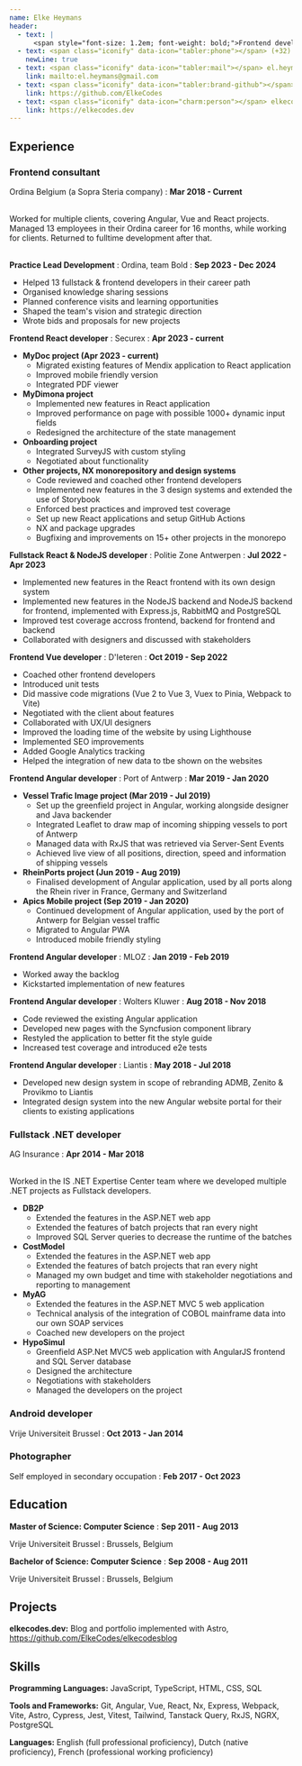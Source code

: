 ```yaml
---
name: Elke Heymans
header:
  - text: |
      <span style="font-size: 1.2em; font-weight: bold;">Frontend developer</span>
  - text: <span class="iconify" data-icon="tabler:phone"></span> (+32) 495 42 78 19
    newLine: true
  - text: <span class="iconify" data-icon="tabler:mail"></span> el.heymans@gmail.com
    link: mailto:el.heymans@gmail.com
  - text: <span class="iconify" data-icon="tabler:brand-github"></span> ElkeCodes
    link: https://github.com/ElkeCodes
  - text: <span class="iconify" data-icon="charm:person"></span> elkecodes.dev
    link: https://elkecodes.dev
---
```


## Experience

### Frontend consultant
Ordina Belgium (a Sopra Steria company)
  : **Mar 2018 - Current**
<br /><br />

Worked for multiple clients, covering Angular, Vue and React projects.
Managed 13 employees in their Ordina career for 16 months, while working for clients.
Returned to fulltime development after that.
<br /><br />

**Practice Lead Development**
  : Ordina, team Bold
  : **Sep 2023 - Dec 2024**

- Helped 13 fullstack & frontend developers in their career path
- Organised knowledge sharing sessions
- Planned conference visits and learning opportunities
- Shaped the team's vision and strategic direction
- Wrote bids and proposals for new projects

<!-- As Practice Lead Development at the Bold team, I work alongside our full-stack web development consultants to enhance their professional growth. Together, we strive to deliver exceptional web applications that elevate our clients' customer experiences. Our core commitment lies in cultivating a culture of knowledge exchange, continuous learning, and positive workplace ambiance; thus maximizing the capabilities of our development team by fostering an environment where everyone's talents can flourish. -->

**Frontend React developer**
  : Securex 
  : **Apr 2023 - current**

- **MyDoc project (Apr 2023 - current)**
  - Migrated existing features of Mendix application to React application
  - Improved mobile friendly version
  - Integrated PDF viewer
- **MyDimona project**
  - Implemented new features in React application
  - Improved performance on page with possible 1000+ dynamic input fields
  - Redesigned the architecture of the state management
- **Onboarding project**
  - Integrated SurveyJS with custom styling
  - Negotiated about functionality
- **Other projects, NX monorepository and design systems**
  - Code reviewed and coached other frontend developers
  - Implemented new features in the 3 design systems and extended the use of Storybook
  - Enforced best practices and improved test coverage
  - Set up new React applications and setup GitHub Actions
  - NX and package upgrades
  - Bugfixing and improvements on 15+ other projects in the monorepo

<!-- Situation: Securex is currently in the process of migrating all of their Mendix applications to React and Java. This
migration to React required additional technical support within the NX monorepo, where all React applications are
housed. This involved implementing new features as well as developing new applications.
Task: The main focus was on developing the React application MyDoc. This is a public application used by
customers, victims, accounting firms, as well as internal staff and the helpdesk at Securex. The purpose of the
application is to look up and visualize documents in a user-friendly interface that functions well on desktop, tablet,
and mobile.
In this application, I took on the role of lead developer: managing other front-end developers, negotiating deadlines,
and actively participating in project analyses.
I also provided support for other applications in the monorepository, assisting with more challenging technical
issues, reviewing pull requests, and contributing to the governance of the monorepository.
Results: The MyDoc application is ready for deployment in production. Other projects are in various stages of
development or are already operational. The team's productivity has increased thanks to the clear agreements I
introduced and the improvements to the NX monorepository configuration. Additionally, the code coverage has
significantly improved, allowing us to better assess the impact of shared code changes. -->

**Fullstack React & NodeJS developer**
  : Politie Zone Antwerpen
  : **Jul 2022 - Apr 2023**

- Implemented new features in the React frontend with its own design system
- Implemented new features in the NodeJS backend and NodeJS backend for frontend, implemented with Express.js, RabbitMQ and PostgreSQL
- Improved test coverage accross frontend, backend for frontend and backend
- Collaborated with designers and discussed with stakeholders

<!-- Worked on the Casefiles application as a full stack engineer to help with implementing new features to enhance the casefiles data and functionalities.
She also actively participated in solving bugs, taking architectural decisions and maintaining a consistent and clean implementation by reviewing pull requests. 
Her roles and responsibilities include:
- Creating a fully functioning front-end using HTML, CSS, JavavaScript & React
- Develop the back-end, using Express.js and RabbitMQ
- Write decent tests to check a correct functioning of the delivered code
- Participate in scrum ceremonies, such as backlog grooming, sprint planning, restrospectives,... -->

**Frontend Vue developer**
  : D'Ieteren
  : **Oct 2019 - Sep 2022**

- Coached other frontend developers
- Introduced unit tests
- Did massive code migrations (Vue 2 to Vue 3, Vuex to Pinia, Webpack to Vite)
- Negotiated with the client about features
- Collaborated with UX/UI designers
- Improved the loading time of the website by using Lighthouse
- Implemented SEO improvements
- Added Google Analytics tracking
- Helped the integration of new data to tbe shown on the websites

**Frontend Angular developer**
  : Port of Antwerp
  : **Mar 2019 - Jan 2020**

- **Vessel Trafic Image project (Mar 2019 - Jul 2019)**
  - Set up the greenfield project in Angular, working alongside designer and Java backender
  - Integrated Leaflet to draw map of incoming shipping vessels to port of Antwerp
  - Managed data with RxJS that was retrieved via Server-Sent Events
  - Achieved live view of all positions, direction, speed and information of shipping vessels
- **RheinPorts project (Jun 2019 - Aug 2019)**
  - Finalised development of Angular application, used by all ports along the Rhein river in France, Germany and Switzerland
- **Apics Mobile project (Sep 2019 - Jan 2020)**
  - Continued development of Angular application, used by the port of Antwerp for Belgian vessel traffic
  - Migrated to Angular PWA 
  - Introduced mobile friendly styling

**Frontend Angular developer**
  : MLOZ
  : **Jan 2019 - Feb 2019**

- Worked away the backlog
- Kickstarted implementation of new features

**Frontend Angular developer**
  : Wolters Kluwer
  : **Aug 2018 - Nov 2018**

- Code reviewed the existing Angular application
- Developed new pages with the Syncfusion component library
- Restyled the application to better fit the style guide
- Increased test coverage and introduced e2e tests

<!-- I was the main frontend developer and worked closed with one of their fullstack developers. The project was
started a couple of months before I started. In the beginning I focused on evaluating all the existing Angular code,
improved the performance and generally pushed the code coverage to a higher standard. All this was done while
bugfixing. After a couple of weeks, I also started new developments in which I developed whole new modules for
the application while using the Syncfusion component library. I refactored part of the frontend to ensure good code
practices and a clean separation of concerns. I also redid the styling of the application so that it corresponded more
to their style guide. During my last weeks, I updated their Angular version, extended the amounts of e2e tests and
helped with their in-house npm packages. -->

**Frontend Angular developer**
  : Liantis
  : **May 2018 - Jul 2018**

- Developed new design system in scope of rebranding ADMB, Zenito & Provikmo to Liantis
- Integrated design system into the new Angular website portal for their clients to existing applications
<!-- - TO COMPLETE -->

<!-- ADMB / Zenito hired Ordina to help with their rebranding for the new merged company. With the
rebranding they also wanted to foresee a new portal website which was made with the needs of the client taken
into account. The client can only do actions that were predefined for him and has access to his applications via the
portal. To achieve this we used Angular, NgRx and RxJs to connect to the microservices. To further support the
rebranding, Ordina created a custom pattern library which contains the digital brand guidelines, components and
technical documentation -->

### Fullstack .NET developer
AG Insurance
  : **Apr 2014 - Mar 2018**
<br /><br />

Worked in the IS .NET Expertise Center team where we developed multiple .NET projects as Fullstack developers.

- **DB2P**
  - Extended the features in the ASP.NET web app
  - Extended the features of batch projects that ran every night
  - Improved SQL Server queries to decrease the runtime of the batches
- **CostModel**
  - Extended the features in the ASP.NET web app
  - Extended the features of batch projects that ran every night
  - Managed my own budget and time with stakeholder negotiations and reporting to management
- **MyAG**
  - Extended the features in the ASP.NET MVC 5 web application
  - Technical analysis of the integration of COBOL mainframe data into our own SOAP services
  - Coached new developers on the project
- **HypoSimul**
  - Greenfield ASP.Net MVC5 web application with AngularJS frontend and SQL Server database
  - Designed the architecture
  - Negotiations with stakeholders
  - Managed the developers on the project


### Android developer

Vrije Universiteit Brussel
  : **Oct 2013 - Jan 2014**

### Photographer

Self employed in secondary occupation
  : **Feb 2017 - Oct 2023**

## Education

**Master of Science: Computer Science**
  : **Sep 2011 - Aug 2013**

Vrije Universiteit Brussel
  : Brussels, Belgium

**Bachelor of Science: Computer Science**
  : **Sep 2008 - Aug 2011**

Vrije Universiteit Brussel
  : Brussels, Belgium

## Projects

**elkecodes.dev:** Blog and portfolio implemented with Astro, https://github.com/ElkeCodes/elkecodesblog

## Skills

**Programming Languages:** JavaScript, TypeScript, HTML, CSS, SQL

**Tools and Frameworks:** Git, Angular, Vue, React, Nx, Express, Webpack, Vite, Astro, Cypress, Jest, Vitest, Tailwind, Tanstack Query, RxJS, NGRX, PostgreSQL 

**Languages:** English (full professional proficiency), Dutch (native proficiency), French (professional working proficiency)

<!-- ## Volunteering

**Women.code(be)**
  : Volunteer
  : **2017 - 2023**

**Basta Brussel**
  : Coordinator
  : **Feb 2011 - Oct 2015**

**Wetenschappelijke Kring**
  : Volunteer
  : **Oct 2009 - Oct 2013** -->